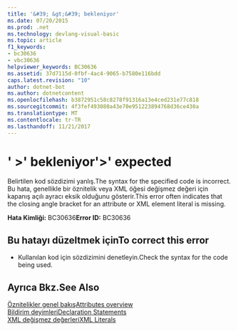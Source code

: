 ```yaml
---
title: '&#39; &gt;&#39; bekleniyor'
ms.date: 07/20/2015
ms.prod: .net
ms.technology: devlang-visual-basic
ms.topic: article
f1_keywords:
- bc30636
- vbc30636
helpviewer_keywords: BC30636
ms.assetid: 37d7115d-0fbf-4ac4-9065-b7580e116bdd
caps.latest.revision: "10"
author: dotnet-bot
ms.author: dotnetcontent
ms.openlocfilehash: b3872951c58c8278f91316a13e4ced231e77c818
ms.sourcegitcommit: 4f3fef493080a43e70e951223894768d36ce430a
ms.translationtype: MT
ms.contentlocale: tr-TR
ms.lasthandoff: 11/21/2017
---
```

# <a name="39gt39-expected"></a><span data-ttu-id="39fcf-102">&#39; &gt;&#39; bekleniyor</span><span class="sxs-lookup"><span data-stu-id="39fcf-102">&#39;&gt;&#39; expected</span></span>
<span data-ttu-id="39fcf-103">Belirtilen kod sözdizimi yanlış.</span><span class="sxs-lookup"><span data-stu-id="39fcf-103">The syntax for the specified code is incorrect.</span></span> <span data-ttu-id="39fcf-104">Bu hata, genellikle bir öznitelik veya XML öğesi değişmez değeri için kapanış açılı ayracı eksik olduğunu gösterir.</span><span class="sxs-lookup"><span data-stu-id="39fcf-104">This error often indicates that the closing angle bracket for an attribute or XML element literal is missing.</span></span>  
  
 <span data-ttu-id="39fcf-105">**Hata Kimliği:** BC30636</span><span class="sxs-lookup"><span data-stu-id="39fcf-105">**Error ID:** BC30636</span></span>  
  
## <a name="to-correct-this-error"></a><span data-ttu-id="39fcf-106">Bu hatayı düzeltmek için</span><span class="sxs-lookup"><span data-stu-id="39fcf-106">To correct this error</span></span>  
  
-   <span data-ttu-id="39fcf-107">Kullanılan kod için sözdizimini denetleyin.</span><span class="sxs-lookup"><span data-stu-id="39fcf-107">Check the syntax for the code being used.</span></span>  
  
## <a name="see-also"></a><span data-ttu-id="39fcf-108">Ayrıca Bkz.</span><span class="sxs-lookup"><span data-stu-id="39fcf-108">See Also</span></span>  
 [<span data-ttu-id="39fcf-109">Öznitelikler genel bakış</span><span class="sxs-lookup"><span data-stu-id="39fcf-109">Attributes overview</span></span>](~/docs/visual-basic/programming-guide/concepts/attributes/index.md)  
 [<span data-ttu-id="39fcf-110">Bildirim deyimleri</span><span class="sxs-lookup"><span data-stu-id="39fcf-110">Declaration Statements</span></span>](~/docs/visual-basic/programming-guide/language-features/statements.md#declaration-statements)  
 [<span data-ttu-id="39fcf-111">XML değişmez değerleri</span><span class="sxs-lookup"><span data-stu-id="39fcf-111">XML Literals</span></span>](../../visual-basic/language-reference/xml-literals/index.md)
